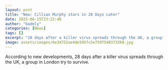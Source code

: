 ```yaml
---
layout: post
title: "New: Cillian Murphy stars in 28 Days Later"
date: 2025-06-15T23:22:40
author: "badely"
categories: [News]
tags: []
excerpt: "28 days after a killer virus spreads through the UK, a group in London try to survive."
image: assets/images/6e34752ae4de595fc5e7597548373260.jpg
---
```


According to new developments, 28 days after a killer virus spreads through the UK, a group in London try to survive.

